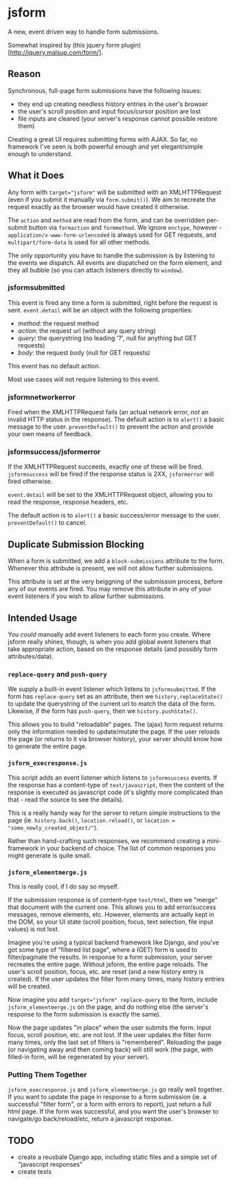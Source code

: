 # jsform

A new, event driven way to handle form submissions. 

Somewhat inspired by (this jquery form plugin)[http://jquery.malsup.com/form/].

## Reason

Synchronous, full-page form submissions have the following issues:
- they end up creating needless history entries in the user's browser
- the user's scroll position and input focus/cursor position are lost
- file inputs are cleared (your server's response cannot possible restore them)

Creating a great UI requires submitting forms with AJAX. So far, no framework I've seen is both powerful enough and yet elegant/simple enough to understand.

## What it Does

Any form with `target="jsform"` will be submitted with an XMLHTTPRequest (even if you submit it manually via `form.submit()`). We aim to recreate the request exactly as the browser would have created it otherwise. 

The `action` and `method` are read from the form, and can be overridden per-submit button via `formaction` and `formmethod`. We ignore `enctype`, however - `application/x-www-form-urlencoded` is always used for GET requests, and `multipart/form-data` is used for all other methods.

The only opportunity you have to handle the submission is by listening to the events we dispatch. All events are dispatched on the form element, and they all bubble (so you can attach listeners directly to `window`).

### jsformsubmitted

This event is fired any time a form is submitted, right before the request is sent. `event.detail` will be an object with the following properties:

- *method*: the request method
- *action*: the request url (without any query string)
- *query*: the querystring (no leading '?', null for anything but GET requests)
- *body*: the request body (null for GET requests)

This event has no default action.

Most use cases will not require listening to this event.

### jsformnetworkerror

Fired when the XMLHTTPRequest fails (an actual network error, _not_ an invalid HTTP status in the response). The default action is to `alert()` a basic message to the user. `preventDefault()` to prevent the action and provide your own means of feedback.

### jsformsuccess/jsformerror

If the XMLHTTPRequest succeeds, exactly one of these will be fired. `jsformsuccess` will be fired if the response status is 2XX, `jsformerror` will fired otherwise.

`event.detail` will be set to the XMLHTTPRequest object, allowing you to read the response, response headers, etc.

The default action is to `alert()` a basic success/error message to the user. `preventDefault()` to cancel.

## Duplicate Submission Blocking

When a form is submitted, we add a `block-submissions` attribute to the form. Whenever this attribute is present, we will not allow further submissions. 

This attribute is set at the very beiggning of the submission process, before any of our events are fired. You may remove this attribute in any of your event listeners if you wish to allow further submissions.

## Intended Usage

You _could_ manually add event listeners to each form you create. Where jsform really shines, though, is when you add global event listeners that take appropriate action, based on the response details (and possibly form attributes/data).

### `replace-query` and `push-query`

We supply a built-in event listener which listens to `jsformsubmitted`. If the form has `replace-query` set as an attribute, then we `history.replaceState()` to update the querystring of the current url to match the data of the form. Likewise, if the form has `push-query`, then we `history.pushState()`.

This allows you to build "reloadable" pages. The (ajax) form request returns only the information needed to update/mutate the page. If the user reloads the page (or returns to it via browser history), your server should know how to generate the entire page.

### `jsform_execresponse.js`

This script adds an event listener which listens to `jsformsuccess` events. If the response has a content-type of `text/javascript`, then the content of the response is executed as javascript code (it's slightly more complicated than that - read the source to see the details).

This is a really handy way for the server to return simple instructions to the page (ie. `history.back()`, `location.reload()`, or `location = "some_newly_created_object/"`).

Rather than hand-crafting such responses, we recommend creating a mini-framework in your backend of choice. The list of common responses you might generate is quite small.

### `jsform_elementmerge.js`

This is really cool, if I do say so myself.

If the submission response is of content-type `text/html`, then we "merge" that document with the current one. This allows you to add error/success messages, remove elements, etc. However, elements are actually kept in the DOM, so your UI state (scroll position, focus, text selection, file input values) is not lost.  

Imagine you're using a typical backend framework like Django, and you've got some type of "filtered list page", where a (GET) form is used to filter/paginate the results. In response to a form submission, your server recreates the entire page. Without jsform, the entire page reloads. The user's scroll position, focus, etc. are reset (and a new history entry is created). If the user updates the filter form many times, many history entries will be created.

Now imagine you add `target="jsform" replace-query` to the form, include `jsform_elementmerge.js` on the page, and do nothing else (the server's response to the form submission is exactly the same). 

Now the page updates "in place" when the user submits the form. Input focus, scroll position, etc. are not lost. If the user updates the filter form many times, only the last set of filters is "remembered". Reloading the page (or navigating away and then coming back) will still work (the page, with filled-in form, will be regenerated by your server).

### Putting Them Together
`jsform_execresponse.js` and `jsform_elementmerge.js` go really well together. If you want to update the page in response to a form submission (ie. a successful "filter form", or a form with errors to report), just return a full html page. If the form was successful, and you want the user's browser to navigate/go back/reload/etc, return a javascript response.

## TODO
- create a reusbale Django app, including static files and a simple set of "javascript responses"
- create tests 


